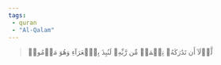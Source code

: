 ```yaml
---
tags: 
 - quran 
 - "Al-Qalam"
---
```


> لَّوۡلَآ أَن تَدَٰرَكَهُۥ نِعۡمَةٞ مِّن رَّبِّهِۦ لَنُبِذَ بِٱلۡعَرَآءِ وَهُوَ مَذۡمُومٞ
